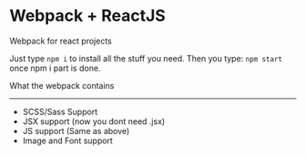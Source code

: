 # Webpack + ReactJS
Webpack for react projects

Just type `npm i` to install all the stuff you need.
Then you type: `npm start` once npm i part is done. 

What the webpack contains
***
* SCSS/Sass Support
* JSX support (now you dont need .jsx)
* JS support (Same as above)
* Image and Font support
